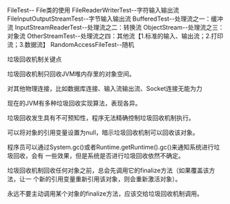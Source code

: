 
FileTest-- File类的使用
FileReaderWriterTest--字符输入输出流
FileInputOutputStreamTest--字节输入输出流
BufferedTest--处理流之一：缓冲流
InputStreamReaderTest--处理流之二：转换流
ObjectStream--处理流之三：对象流
OtherStreamTest--处理流之四：其他流【1.标准的输入、输出流；2.打印流；3.数据流】
RandomAccessFileTest--随机



垃圾回收机制关键点

垃圾回收机制只回收JVM堆内存里的对象空间。

对其他物理连接，比如数据库连接、输入流输出流、Socket连接无能为力

现在的JVM有多种垃圾回收实现算法，表现各异。

垃圾回收发生具有不可预知性，程序无法精确控制垃圾回收机制执行。

可以将对象的引用变量设置为null，暗示垃圾回收机制可以回收该对象。

程序员可以通过System.gc()或者Runtime.getRuntime().gc()来通知系统进行垃圾回收，会有
一些效果，但是系统是否进行垃圾回收依然不确定。

垃圾回收机制回收任何对象之前，总会先调用它的finalize方法（如果覆盖该方法，让一
个新的引用变量重新引用该对象，则会重新激活对象）。

永远不要主动调用某个对象的finalize方法，应该交给垃圾回收机制调用。